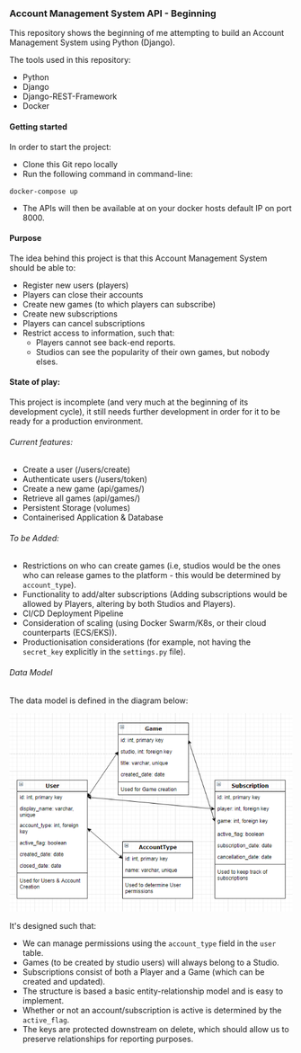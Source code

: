 ### Account Management System API - Beginning

This repository shows the beginning of me attempting to build an Account Management System using Python (Django).

The tools used in this repository:
 - Python
 - Django
 - Django-REST-Framework
 - Docker

#### Getting started

In order to start the project:

- Clone this Git repo locally
- Run the following command in command-line:

```
docker-compose up
```

- The APIs will then be available at on your docker hosts default IP on port 8000.

#### Purpose

The idea behind this project is that this Account Management System should be able to:
- Register new users (players)
- Players can close their accounts
- Create new games (to which players can subscribe)
- Create new subscriptions
- Players can cancel subscriptions
- Restrict access to information, such that:
    - Players cannot see back-end reports.
    - Studios can see the popularity of their own games, but nobody elses.
    

#### State of play:
This project is incomplete (and very much at the beginning of its development cycle), it still needs further development in order for it to be ready for a production environment.

###### Current features:
- Create a user (/users/create)
- Authenticate users (/users/token)
- Create a new game (api/games/)
- Retrieve all games (api/games/)
- Persistent Storage (volumes)
- Containerised Application & Database

###### To be Added:
- Restrictions on who can create games (i.e, studios would be the ones who can release games to the platform - this would be determined by `account_type`).
- Functionality to add/alter subscriptions (Adding subscriptions would be allowed by Players, altering by both Studios and Players).
- CI/CD Deployment Pipeline
- Consideration of scaling (using Docker Swarm/K8s, or their cloud counterparts (ECS/EKS)).
- Productionisation considerations (for example, not having the `secret_key` explicitly in the `settings.py` file).

###### Data Model

The data model is defined in the diagram below:

![title](/Data_Model.PNG)

It's designed such that:

- We can manage permissions using the `account_type` field in the `user` table.
- Games (to be created by studio users) will always belong to a Studio.
- Subscriptions consist of both a Player and a Game (which can be created and updated).
- The structure is based a basic entity-relationship model and is easy to implement.
- Whether or not an account/subscription is active is determined by the `active_flag`.
- The keys are protected downstream on delete, which should allow us to preserve relationships for reporting purposes. 